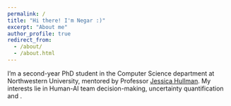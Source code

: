 ```yaml
---
permalink: /
title: "Hi there! I'm Negar :)"
excerpt: "About me"
author_profile: true
redirect_from: 
  - /about/
  - /about.html
---
```

I’m a second-year PhD student in the Computer Science department at Northwestern University, mentored by Professor [Jessica Hullman](http://users.eecs.northwestern.edu/~jhullman/). My interests lie in Human-AI team decision-making, uncertainty quantification and .

